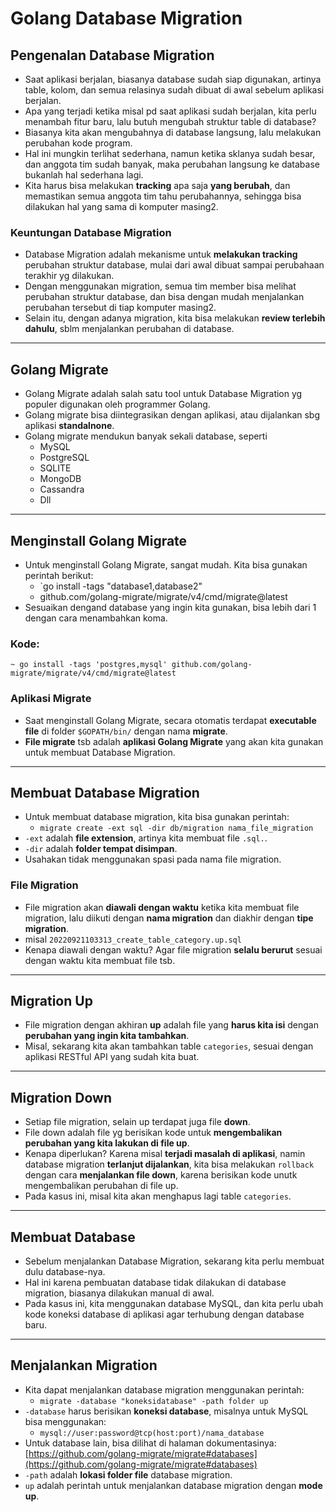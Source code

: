 # Golang Database Migration

## Pengenalan Database Migration

- Saat aplikasi berjalan, biasanya database sudah siap digunakan, artinya table, kolom, dan semua relasinya sudah dibuat di awal sebelum aplikasi berjalan.
- Apa yang terjadi ketika misal pd saat aplikasi sudah berjalan, kita perlu menambah fitur baru, lalu butuh mengubah struktur table di database?
- Biasanya kita akan mengubahnya di database langsung, lalu melakukan perubahan kode program.
- Hal ini mungkin terlihat sederhana, namun ketika sklanya sudah besar, dan anggota tim sudah banyak, maka perubahan langsung ke database bukanlah hal sederhana lagi.
- Kita harus bisa melakukan **tracking** apa saja **yang berubah**, dan memastikan semua anggota tim tahu perubahannya, sehingga bisa dilakukan hal yang sama di komputer masing2.

### Keuntungan Database Migration

- Database Migration adalah mekanisme untuk **melakukan tracking** perubahan struktur database, mulai dari awal dibuat sampai perubahaan terakhir yg dilakukan.
- Dengan menggunakan migration, semua tim member bisa melihat perubahan struktur database, dan bisa dengan mudah menjalankan perubahan tersebut di tiap komputer masing2.
- Selain itu, dengan adanya migration, kita bisa melakukan **review terlebih dahulu**, sblm menjalankan perubahan di database.

---

## Golang Migrate

- Golang Migrate adalah salah satu tool untuk Database Migration yg populer digunakan oleh programmer Golang.
- Golang migrate bisa diintegrasikan dengan aplikasi, atau dijalankan sbg aplikasi **standalnone**.
- Golang migrate mendukun banyak sekali database, seperti
  - MySQL
  - PostgreSQL
  - SQLITE
  - MongoDB
  - Cassandra
  - Dll

---

## Menginstall Golang Migrate

- Untuk menginstall Golang Migrate, sangat mudah. Kita bisa gunakan perintah berikut:
  - `go install -tags "database1,database2"
  - github.com/golang-migrate/migrate/v4/cmd/migrate@latest
- Sesuaikan dengand database yang ingin kita gunakan, bisa lebih dari 1 dengan cara menambahkan koma.

### Kode:

```shell
~ go install -tags 'postgres,mysql' github.com/golang-migrate/migrate/v4/cmd/migrate@latest
```

### Aplikasi Migrate

- Saat menginstall Golang Migrate, secara otomatis terdapat **executable file** di folder `$GOPATH/bin/` dengan nama **migrate**.
- **File migrate** tsb adalah **aplikasi Golang Migrate** yang akan kita gunakan untuk membuat Database Migration.

---

## Membuat Database Migration

- Untuk membuat database migration, kita bisa gunakan perintah:
  - `migrate create -ext sql -dir db/migration nama_file_migration`
- `-ext` adalah **file extension**, artinya kita membuat file `.sql.`.
- `-dir` adalah **folder tempat disimpan**.
- Usahakan tidak menggunakan spasi pada nama file migration.

### File Migration

- File migration akan **diawali dengan waktu** ketika kita membuat file migration, lalu diikuti dengan **nama migration** dan diakhir dengan **tipe migration**.
- misal `20220921103313_create_table_category.up.sql`
- Kenapa diawali dengan waktu? Agar file migration **selalu berurut** sesuai dengan waktu kita membuat file tsb.

---

## Migration Up

- File migration dengan akhiran **up** adalah file yang **harus kita isi** dengan **perubahan yang ingin kita tambahkan**.
- Misal, sekarang kita akan tambahkan table `categories`, sesuai dengan aplikasi RESTful API yang sudah kita buat.

---

## Migration Down

- Setiap file migration, selain up terdapat juga file **down**.
- File down adalah file yg berisikan kode untuk **mengembalikan perubahan yang kita lakukan di file up**.
- Kenapa diperlukan? Karena misal **terjadi masalah di aplikasi**, namin database migration **terlanjut dijalankan**, kita bisa melakukan `rollback` dengan cara **menjalankan file down**, karena berisikan kode unutk mengembalikan perubahan di file up.
- Pada kasus ini, misal kita akan menghapus lagi table `categories`.

---

## Membuat Database

- Sebelum menjalankan Database Migration, sekarang kita perlu membuat dulu database-nya.
- Hal ini karena pembuatan database tidak dilakukan di database migration, biasanya dilakukan manual di awal.
- Pada kasus ini, kita menggunakan database MySQL, dan kita perlu ubah kode koneksi database di aplikasi agar terhubung dengan database baru.

---

## Menjalankan Migration

- Kita dapat menjalankan database migration menggunakan perintah:
  - `migrate -database "koneksidatabase" -path folder up`
- `-database` harus berisikan **koneksi database**, misalnya untuk MySQL bisa menggunakan:
  - `mysql://user:password@tcp(host:port)/nama_database`
- Untuk database lain, bisa dilihat di halaman dokumentasinya: [https://github.com/golang-migrate/migrate#databases](https://github.com/golang-migrate/migrate#databases)
- `-path` adalah **lokasi folder file** database migration.
- `up` adalah perintah untuk menjalankan database migration dengan **mode up**.
